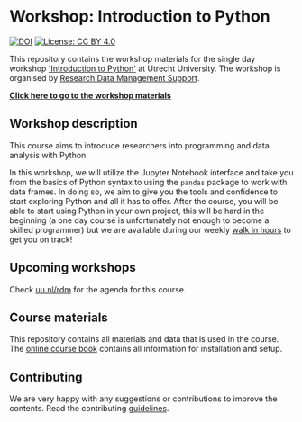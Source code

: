# Workshop: Introduction to Python

[![DOI](https://zenodo.org/badge/578551995.svg)](https://zenodo.org/doi/10.5281/zenodo.10227861) [![License: CC BY 4.0](https://img.shields.io/badge/License-CC_BY_4.0-lightgrey.svg)](https://creativecommons.org/licenses/by/4.0/)

This repository contains the workshop materials for the single day workshop ['Introduction to Python'](https://www.uu.nl/en/research/research-data-management/workshops/introduction-to-python) at Utrecht University. The workshop is organised by [Research Data Management Support](https://www.uu.nl/en/research/research-data-management).

**[Click here to go to the workshop materials](https://utrechtuniversity.github.io/workshop-introduction-to-python/)**

## Workshop description

This course aims to introduce researchers into programming and data analysis with Python. 

In this workshop, we will utilize the Jupyter Notebook interface and take you from the basics of Python syntax to using the `pandas` package to work with data frames. In doing so, we aim to give you the tools and confidence to start exploring Python and all it has to offer. After the course, you will be able to start using Python in your own project, this will be hard in the beginning (a one day course is unfortunately not enough to become a skilled programmer) but we are available during our weekly [walk in hours](https://www.uu.nl/en/research/research-data-management/workshops/walk-in-hours-research-data-and-software) to get you on track!

## Upcoming workshops

Check [uu.nl/rdm](https://www.uu.nl/en/research/research-data-management/workshops/introduction-to-python) for the agenda for this course.

## Course materials

This repository contains all materials and data that is used in the course. The [online course book](https://utrechtuniversity.github.io/workshop-introduction-to-python/) contains all information for installation and setup.

## Contributing

We are very happy with any suggestions or contributions to improve the contents. Read the contributing [guidelines](/CONTRIBUTING.md).
